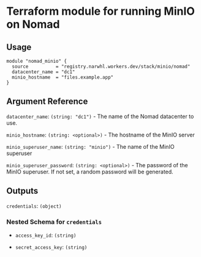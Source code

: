 # Terraform module for running MinIO on Nomad

## Usage

```hcl
module "nomad_minio" {
  source          = "registry.narwhl.workers.dev/stack/minio/nomad"
  datacenter_name = "dc1"
  minio_hostname  = "files.example.app"
}
```

## Argument Reference

`datacenter_name`: `(string: "dc1")` - The name of the Nomad datacenter to use.

`minio_hostname`: `(string: <optional>)` - The hostname of the MinIO server

`minio_superuser_name`: `(string: "minio")` - The name of the MinIO superuser

`minio_superuser_password`: `(string: <optional>)` - The password of the MinIO superuser. If not set, a random password will be generated.

## Outputs

`credentials`: `(object)`

### Nested Schema for `credentials`

- `access_key_id`: `(string)`

- `secret_access_key`: `(string)`